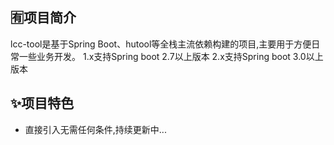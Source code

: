 ## 🈶项目简介

lcc-tool是基于Spring Boot、hutool等全栈主流依赖构建的项目,主要用于方便日常一些业务开发。
1.x支持Spring boot 2.7以上版本
2.x支持Spring boot 3.0以上版本

## ✨项目特色

- 直接引入无需任何条件,持续更新中...

   


